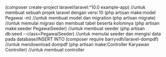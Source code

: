 (composer create-project laravel/laravel:^10.0 example-app) //untuk membuat sebuah projek laravel dengan versi 10
(php artisan make:model Pegawai -m) //untuk membuat model dan migration
(php artisan migrate) //untuk memulai migrasi dan membuat tabel beserta kolomnya
(php artisan make:seeder PegawaiSeeder) //untuk membuat seeder
(php artisan db:seed --class=PegawaiSeeder) //untuk memulai seeder dan mengisi data pada database/INSERT INTO
(composer require barryvdh/laravel-dompdf) //untuk mendownload dompdf
(php artisan make:Controller Karyawan Controller) //untuk membuat controller

